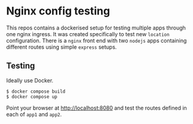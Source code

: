 # Nginx config testing

This repos contains a dockerised setup for testing multiple apps through one nginx ingress.
It was created specifically to test new `location` configuration.
There is a `nginx` front end with two `nodejs` apps containing different routes using simple
`express` setups.

## Testing
Ideally use Docker.

```
$ docker compose build
$ docker compose up
```
Point your browser at [http://localhost:8080](http://localhost:8080) and test the routes defined in
each of `app1` and `app2`.
